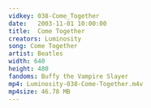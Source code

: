 ```yaml
---
vidkey: 038-Come_Together
date:   2003-11-01 10:00:00
title:  Come Together
creators: Luminosity
song: Come Together
artist: Beatles
width: 640
height: 480
fandoms: Buffy the Vampire Slayer
mp4: Luminosity-038-Come-Together.m4v
mp4size: 46.78 MB
---
```


  <div>
  
  </div>
  